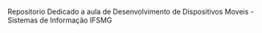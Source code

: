 Repositorio Dedicado a aula de Desenvolvimento de Dispositivos Moveis - Sistemas de Informação IFSMG
